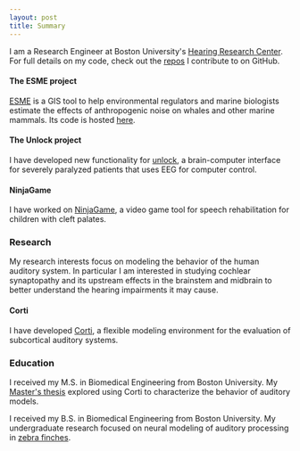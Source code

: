 ```yaml
---
layout: post
title: Summary
---
```

I am a Research Engineer at Boston University's [Hearing Research Center](http://bu.edu/hrc). For full details on my code, check out the [repos](https://github.com/gvoysey) I contribute to on GitHub.
#### The ESME project
[ESME](https://esme.bu.edu) is a GIS tool to help environmental regulators and marine biologists estimate the effects of anthropogenic noise on whales and other marine mammals.  Its code is hosted [here](https://github.com/AuditoryBiophysicsLab/ESME-Workbench).
#### The Unlock project
I have developed new functionality for [unlock](http://unlockproject.org), a brain-computer interface for severely paralyzed patients that uses EEG for computer control. 
#### NinjaGame 
I have worked on [NinjaGame](https://crowdfunding.bu.edu/project/5434508a092065263529349a/updates/1), a video game tool for speech rehabilitation for children with cleft palates.
### Research
My research interests focus on modeling the behavior of the human auditory system.  In particular I am interested in studying cochlear synaptopathy and its upstream effects in the brainstem and midbrain to better understand the hearing impairments it may cause.  
#### Corti 
I have developed [Corti](https://github.com/gvoysey/corti), a flexible modeling environment for the evaluation of subcortical auditory systems. 




### Education
I received my M.S. in Biomedical Engineering from Boston University.  My [Master's thesis](https://github.com/gvoysey/thesis) explored using Corti to characterize the behavior of auditory models. 

I received my B.S. in Biomedical Engineering from Boston University.  My undergraduate research focused on neural modeling of auditory processing  in [zebra finches](https://github.com/gvoysey/gabor-strf/tree/master/doc).


